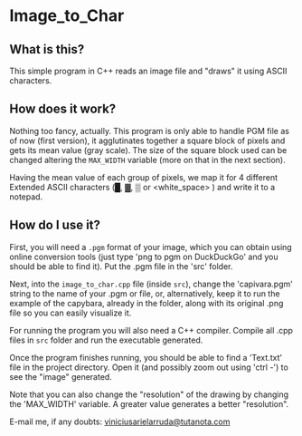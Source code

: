 # Image_to_Char

## What is this?

This simple program in C++ reads an image file and "draws" it using ASCII characters.

## How does it work?

Nothing too fancy, actually. This program is only able to handle PGM file as of now (first version), it agglutinates together a square block of pixels and gets its mean value (gray scale). The size of the square block used can be changed altering the `MAX_WIDTH` variable (more on that in the next section).

Having the mean value of each group of pixels, we map it for 4 different Extended ASCII characters (█, ▓, ▒ or <white_space> ) and write it to a notepad.

## How do I use it?

First, you will need a `.pgm` format of your image, which you can obtain using online conversion tools (just type 'png to pgm on DuckDuckGo' and you should be able to find it). Put the .pgm file in the 'src' folder.

Next, into the `image_to_char.cpp` file (inside `src`), change the 'capivara.pgm' string to the name of your .pgm or file, or, alternatively, keep it to run the example of the capybara, already in the folder, along with its original .png file so you can easily visualize it.

For running the program you will also need a C++ compiler. Compile all .cpp files in `src` folder and run the executable generated.

Once the program finishes running, you should be able to find a 'Text.txt' file in the project directory. Open it (and possibly zoom out using 'ctrl -') to see the "image" generated.

Note that you can also change the "resolution" of the drawing by changing the 'MAX_WIDTH' variable. A greater value generates a better "resolution".

E-mail me, if any doubts: viniciusarielarruda@tutanota.com
